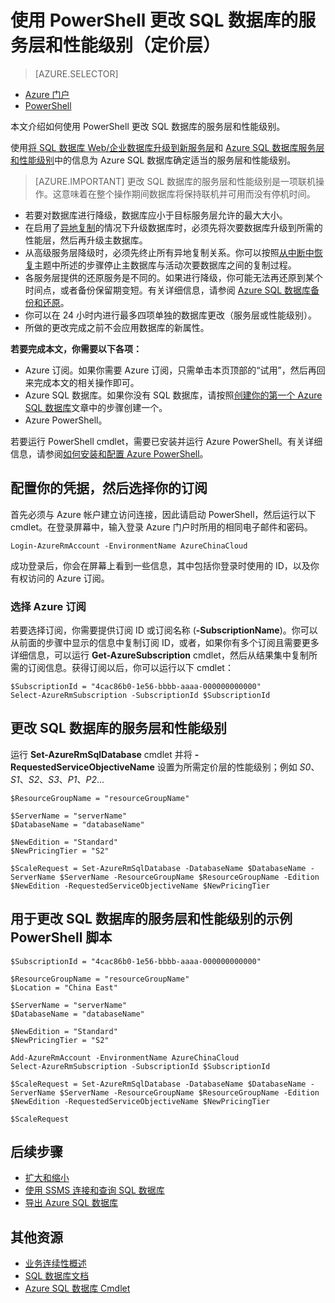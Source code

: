 <properties 
    pageTitle="使用 PowerShell 更改 Azure SQL 数据库的服务层和性能级别" 
    description="“更改 Azure SQL 数据库的服务层和性能级别”介绍如何使用 PowerShell 扩展和缩减 SQL 数据库。使用 PowerShell 更改 Azure SQL 数据库定价层。" 
	services="sql-database"
	documentationCenter=""
	authors="stevestein"
	manager="jeffreyg"
	editor=""/>

<tags
	ms.service="sql-database"
	ms.date="02/23/2016"
	wacn.date="04/18/2016"/>


# 使用 PowerShell 更改 SQL 数据库的服务层和性能级别（定价层）


> [AZURE.SELECTOR]
- [Azure 门户](/documentation/articles/sql-database-scale-up)
- [PowerShell](/documentation/articles/sql-database-scale-up-powershell)


本文介绍如何使用 PowerShell 更改 SQL 数据库的服务层和性能级别。

使用[将 SQL 数据库 Web/企业数据库升级到新服务层](/documentation/articles/sql-database-upgrade-server-portal)和 [Azure SQL 数据库服务层和性能级别](/documentation/articles/sql-database-service-tiers)中的信息为 Azure SQL 数据库确定适当的服务层和性能级别。

> [AZURE.IMPORTANT] 更改 SQL 数据库的服务层和性能级别是一项联机操作。这意味着在整个操作期间数据库将保持联机并可用而没有停机时间。

- 若要对数据库进行降级，数据库应小于目标服务层允许的最大大小。 
- 在启用了[异地复制](/documentation/articles/sql-database-geo-replication-portal)的情况下升级数据库时，必须先将次要数据库升级到所需的性能层，然后再升级主数据库。
- 从高级服务层降级时，必须先终止所有异地复制关系。你可以按照[从中断中恢复](/documentation/articles/sql-database-disaster-recovery)主题中所述的步骤停止主数据库与活动次要数据库之间的复制过程。
- 各服务层提供的还原服务是不同的。如果进行降级，你可能无法再还原到某个时间点，或者备份保留期变短。有关详细信息，请参阅 [Azure SQL 数据库备份和还原](/documentation/articles/sql-database-business-continuity)。
- 你可以在 24 小时内进行最多四项单独的数据库更改（服务层或性能级别）。
- 所做的更改完成之前不会应用数据库的新属性。



**若要完成本文，你需要以下各项：**

- Azure 订阅。如果你需要 Azure 订阅，只需单击本页顶部的“试用”，然后再回来完成本文的相关操作即可。
- Azure SQL 数据库。如果你没有 SQL 数据库，请按照[创建你的第一个 Azure SQL 数据库](/documentation/articles/sql-database-get-started)文章中的步骤创建一个。
- Azure PowerShell。


若要运行 PowerShell cmdlet，需要已安装并运行 Azure PowerShell。有关详细信息，请参阅[如何安装和配置 Azure PowerShell](/documentation/articles/powershell-install-configure)。



## 配置你的凭据，然后选择你的订阅

首先必须与 Azure 帐户建立访问连接，因此请启动 PowerShell，然后运行以下 cmdlet。在登录屏幕中，输入登录 Azure 门户时所用的相同电子邮件和密码。

	Login-AzureRmAccount -EnvironmentName AzureChinaCloud

成功登录后，你会在屏幕上看到一些信息，其中包括你登录时使用的 ID，以及你有权访问的 Azure 订阅。


### 选择 Azure 订阅

若要选择订阅，你需要提供订阅 ID 或订阅名称 (**-SubscriptionName**)。你可以从前面的步骤中显示的信息中复制订阅 ID，或者，如果你有多个订阅且需要更多详细信息，可以运行 **Get-AzureSubscription** cmdlet，然后从结果集中复制所需的订阅信息。获得订阅以后，你可以运行以下 cmdlet：

	$SubscriptionId = "4cac86b0-1e56-bbbb-aaaa-000000000000"
    Select-AzureRmSubscription -SubscriptionId $SubscriptionId




## 更改 SQL 数据库的服务层和性能级别

运行 **Set-AzureRmSqlDatabase** cmdlet 并将 **-RequestedServiceObjectiveName** 设置为所需定价层的性能级别；例如 *S0*、*S1*、*S2*、*S3*、*P1*、*P2*...

    $ResourceGroupName = "resourceGroupName"
    
    $ServerName = "serverName"
    $DatabaseName = "databaseName"

    $NewEdition = "Standard"
    $NewPricingTier = "S2"

    $ScaleRequest = Set-AzureRmSqlDatabase -DatabaseName $DatabaseName -ServerName $ServerName -ResourceGroupName $ResourceGroupName -Edition $NewEdition -RequestedServiceObjectiveName $NewPricingTier


  

   


## 用于更改 SQL 数据库的服务层和性能级别的示例 PowerShell 脚本

    

    
    $SubscriptionId = "4cac86b0-1e56-bbbb-aaaa-000000000000"
    
    $ResourceGroupName = "resourceGroupName"
    $Location = "China East"
    
    $ServerName = "serverName"
    $DatabaseName = "databaseName"
    
    $NewEdition = "Standard"
    $NewPricingTier = "S2"
    
    Add-AzureRmAccount -EnvironmentName AzureChinaCloud
    Select-AzureRmSubscription -SubscriptionId $SubscriptionId
    
    $ScaleRequest = Set-AzureRmSqlDatabase -DatabaseName $DatabaseName -ServerName $ServerName -ResourceGroupName $ResourceGroupName -Edition $NewEdition -RequestedServiceObjectiveName $NewPricingTier
    
    $ScaleRequest
    
        


## 后续步骤

- [扩大和缩小](/documentation/articles/sql-database-elastic-scale-get-started)
- [使用 SSMS 连接和查询 SQL 数据库](/documentation/articles/sql-database-connect-query-ssms)
- [导出 Azure SQL 数据库](/documentation/articles/sql-database-export-powershell)

## 其他资源

- [业务连续性概述](/documentation/articles/sql-database-business-continuity)
- [SQL 数据库文档](/documentation/services/sql-databases)
- [Azure SQL 数据库 Cmdlet](http://msdn.microsoft.com/zh-cn/library/mt574084.aspx)

<!---HONumber=Mooncake_0411_2016-->
